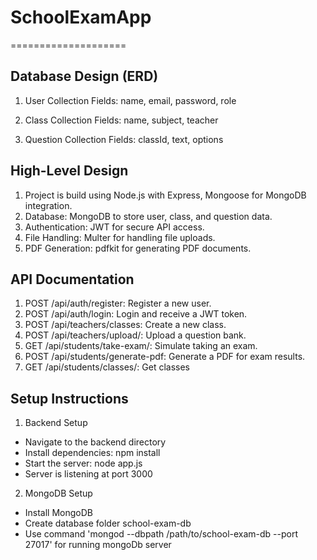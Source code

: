 # SchoolExamApp
====================

## Database Design (ERD)
1. User Collection
Fields: name, email, password, role

2. Class Collection
Fields: name, subject, teacher

3. Question Collection
Fields: classId, text, options

## High-Level Design

1. Project is build using Node.js with Express, Mongoose for MongoDB integration.
2. Database: MongoDB to store user, class, and question data.
3. Authentication: JWT for secure API access.
4. File Handling: Multer for handling file uploads.
5. PDF Generation: pdfkit for generating PDF documents.

## API Documentation
1. POST /api/auth/register: Register a new user.
2. POST /api/auth/login: Login and receive a JWT token.
3. POST /api/teachers/classes: Create a new class.
4. POST /api/teachers/upload/: Upload a question bank.
5. GET /api/students/take-exam/: Simulate taking an exam.
6. POST /api/students/generate-pdf: Generate a PDF for exam results.
7. GET /api/students/classes/: Get classes

## Setup Instructions
1. Backend Setup

* Navigate to the backend directory
* Install dependencies: npm install
* Start the server: node app.js
* Server is listening at port 3000

2. MongoDB Setup

* Install MongoDB
* Create database folder school-exam-db
* Use command 'mongod --dbpath /path/to/school-exam-db --port 27017' for running mongoDb server